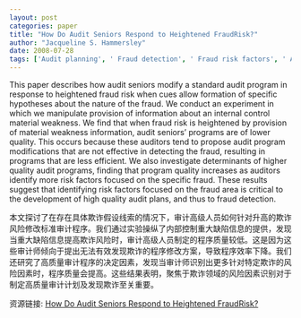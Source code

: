 ```yaml
---
layout: post
categories: paper
title: "How Do Audit Seniors Respond to Heightened FraudRisk?"
author: "Jacqueline S. Hammersley"
date: 2008-07-28
tags: ['Audit planning', ' Fraud detection', ' Fraud risk factors', ' Audit seniors', ' Risk assessments']
---
```


This paper describes how audit seniors modify a standard audit program in response to heightened fraud risk when cues allow formation of specific hypotheses about the nature of the fraud. We conduct an experiment in which we manipulate provision of information about an internal control material weakness. We find that when fraud risk is heightened by provision of material weakness information, audit seniors’ programs are of lower quality. This occurs because these auditors tend to propose audit program modifications that are not effective in detecting the fraud, resulting in programs that are less efficient. We also investigate determinants of higher quality audit programs, finding that program quality increases as auditors identify more risk factors focused on the specific fraud. These results suggest that identifying risk factors focused on the fraud area is critical to the development of high quality audit plans, and thus to fraud detection.

本文探讨了在存在具体欺诈假设线索的情况下，审计高级人员如何针对升高的欺诈风险修改标准审计程序。我们通过实验操纵了内部控制重大缺陷信息的提供，发现当重大缺陷信息提高欺诈风险时，审计高级人员制定的程序质量较低。这是因为这些审计师倾向于提出无法有效发现欺诈的程序修改方案，导致程序效率下降。我们还研究了高质量审计程序的决定因素，发现当审计师识别出更多针对特定欺诈的风险因素时，程序质量会提高。这些结果表明，聚焦于欺诈领域的风险因素识别对于制定高质量审计计划及发现欺诈至关重要。

资源链接: [How Do Audit Seniors Respond to Heightened FraudRisk?](https://papers.ssrn.com/sol3/papers.cfm?abstract_id=1183172)
